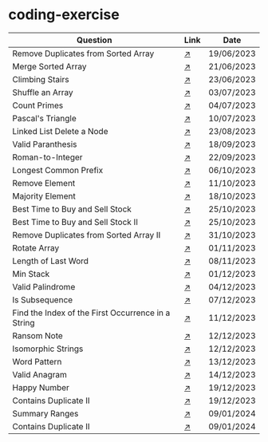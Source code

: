# coding-exercise

| Question                                           | Link                                                                                                                                                               | Date       |
|----------------------------------------------------|--------------------------------------------------------------------------------------------------------------------------------------------------------------------|------------|
| Remove Duplicates from Sorted Array                | [:arrow_upper_right:](https://leetcode.com/explore/interview/card/top-interview-questions-easy/92/array/727/)                                                      | 19/06/2023 |
| Merge Sorted Array                                 | [:arrow_upper_right:](https://leetcode.com/explore/interview/card/top-interview-questions-easy/96/sorting-and-searching/587/)                                      | 21/06/2023 |
| Climbing Stairs                                    | [:arrow_upper_right:](https://leetcode.com/explore/interview/card/top-interview-questions-easy/97/dynamic-programming/569/)                                        | 23/06/2023 |
| Shuffle an Array                                   | [:arrow_upper_right:](https://leetcode.com/explore/interview/card/top-interview-questions-easy/98/design/670/)                                                     | 03/07/2023 |
| Count Primes                                       | [:arrow_upper_right:](https://leetcode.com/explore/interview/card/top-interview-questions-easy/102/math/744/)                                                      | 04/07/2023 |
| Pascal's Triangle                                  | [:arrow_upper_right:](https://leetcode.com/explore/interview/card/top-interview-questions-easy/99/others/601/)                                                     | 10/07/2023 |
| Linked List Delete a Node                          | [:arrow_upper_right:](https://leetcode.com/submissions/detail/1029607173/?from=explore&item_id=553)                                                                | 23/08/2023 |
| Valid Paranthesis                                  | [:arrow_upper_right:](https://leetcode.com/problems/valid-parentheses/submissions/)                                                                                | 18/09/2023 |
| Roman-to-Integer                                   | [:arrow_upper_right:](https://leetcode.com/problems/roman-to-integer/description/)                                                                                 | 22/09/2023 |
| Longest Common Prefix                              | [:arrow_upper_right:](https://leetcode.com/problems/longest-common-prefix/submissions/?envType=study-plan-v2&envId=top-interview-150)                              | 06/10/2023 |
| Remove Element                                     | [:arrow_upper_right:](https://leetcode.com/problems/remove-element/submissions/?envType=study-plan-v2&envId=top-interview-150)                                     | 11/10/2023 |
| Majority Element                                   | [:arrow_upper_right:](https://leetcode.com/problems/majority-element/submissions/?envType=study-plan-v2&envId=top-interview-150)                                   | 18/10/2023 |
| Best Time to Buy and Sell Stock                    | [:arrow_upper_right:](https://leetcode.com/problems/best-time-to-buy-and-sell-stock/submissions/?envType=study-plan-v2&envId=top-interview-150)                    | 25/10/2023 |
| Best Time to Buy and Sell Stock II                 | [:arrow_upper_right:](https://leetcode.com/problems/best-time-to-buy-and-sell-stock-ii/submissions/?envType=study-plan-v2&envId=top-interview-150)                 | 25/10/2023 |
| Remove Duplicates from Sorted Array II             | [:arrow_upper_right:](https://leetcode.com/problems/remove-duplicates-from-sorted-array-ii/submissions/?envType=study-plan-v2&envId=top-interview-150)             | 31/10/2023 |
| Rotate Array                                       | [:arrow_upper_right:](https://leetcode.com/problems/rotate-array/submissions/?envType=study-plan-v2&envId=top-interview-150)                                       | 01/11/2023 |
| Length of Last Word                                | [:arrow_upper_right:](https://leetcode.com/problems/length-of-last-word/submissions/?envType=study-plan-v2&envId=top-interview-150)                                | 08/11/2023 |
| Min Stack                                          | [:arrow_upper_right:](https://leetcode.com/problems/min-stack/description/?envType=study-plan-v2&envId=top-interview-150)                                          | 01/12/2023 |
| Valid Palindrome                                   | [:arrow_upper_right:](https://leetcode.com/problems/valid-palindrome/description/?envType=study-plan-v2&envId=top-interview-150)                                   | 04/12/2023 |
| Is Subsequence                                     | [:arrow_upper_right:](https://leetcode.com/problems/is-subsequence/description/?envType=study-plan-v2&envId=top-interview-150)                                     | 07/12/2023 |
| Find the Index of the First Occurrence in a String | [:arrow_upper_right:](https://leetcode.com/problems/find-the-index-of-the-first-occurrence-in-a-string/description/?envType=study-plan-v2&envId=top-interview-150) | 11/12/2023 |
| Ransom Note                                        | [:arrow_upper_right:](https://leetcode.com/problems/ransom-note/description/?envType=study-plan-v2&envId=top-interview-150)                                        | 12/12/2023 |
| Isomorphic Strings                                 | [:arrow_upper_right:](https://leetcode.com/problems/isomorphic-strings/submissions/?envType=study-plan-v2&envId=top-interview-150)                                 | 12/12/2023 |
| Word Pattern                                       | [:arrow_upper_right:](https://leetcode.com/problems/word-pattern/submissions/?envType=study-plan-v2&envId=top-interview-150)                                       | 13/12/2023 |
| Valid Anagram                                      | [:arrow_upper_right:](https://leetcode.com/problems/valid-anagram/submissions/?envType=study-plan-v2&envId=top-interview-150)                                      | 14/12/2023 |
| Happy Number                                       | [:arrow_upper_right:](https://leetcode.com/problems/happy-number/description/?envType=study-plan-v2&envId=top-interview-150)                                       | 19/12/2023 |
| Contains Duplicate II                              | [:arrow_upper_right:](https://leetcode.com/problems/contains-duplicate-ii/submissions/?envType=study-plan-v2&envId=top-interview-150)                              | 19/12/2023 |
| Summary Ranges                                     | [:arrow_upper_right:](https://leetcode.com/problems/summary-ranges/description/?envType=study-plan-v2&envId=top-interview-150)                              | 09/01/2024 |
| Contains Duplicate II                              | [:arrow_upper_right:]()                              | 09/01/2024 |